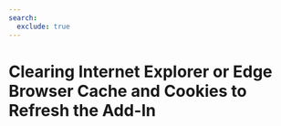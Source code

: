 ```yaml
---
search:
  exclude: true
---
```


# Clearing Internet Explorer or Edge Browser Cache and Cookies to Refresh the Add-In

<script>
document.location.href="../Clearing-Browser-Cache-and-Cookies-to-Refresh-the-Add-In/";
</script>
